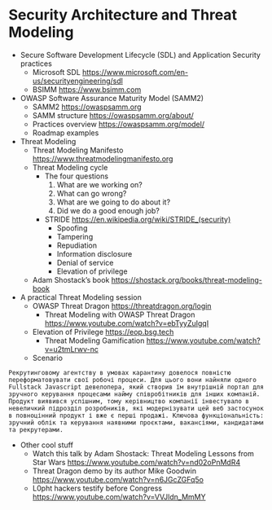 # Security Architecture and Threat Modeling

* Secure Software Development Lifecycle (SDL) and Application Security practices
    * Microsoft SDL https://www.microsoft.com/en-us/securityengineering/sdl 
    * BSIMM https://www.bsimm.com 
* OWASP Software Assurance Maturity Model (SAMM2)
    * SAMM2 https://owaspsamm.org 
    * SAMM structure https://owaspsamm.org/about/ 
    * Practices overview https://owaspsamm.org/model/ 
    * Roadmap examples
* Threat Modeling
    * Threat Modeling Manifesto https://www.threatmodelingmanifesto.org 
    * Threat Modeling cycle
        * The four questions 
            1. What are we working on?
            2. What can go wrong?
            3. What are we going to do about it?
            4. Did we do a good enough job?
        * STRIDE https://en.wikipedia.org/wiki/STRIDE_(security) 
            * Spoofing
            * Tampering
            * Repudiation
            * Information disclosure
            * Denial of service
            * Elevation of privilege
    * Adam Shostack’s book https://shostack.org/books/threat-modeling-book 
* A practical Threat Modeling session
    * OWASP Threat Dragon https://threatdragon.org/login 
        * Threat Modeling with OWASP Threat Dragon https://www.youtube.com/watch?v=ebTyyZuIgqI 
    * Elevation of Privilege https://eop.bsg.tech 
        * Threat Modeling Gamification https://www.youtube.com/watch?v=u2tmLrwv-nc 
    * Scenario
```
Рекрутинговому агентству в умовах карантину довелося повністю переформатовувати свої робочі процеси. Для цього вони найняли одного Fullstack Javascript девелопера, який створив їм внутрішній портал для зручного керування процесами найму співробітників для інших компаній. Продукт виявився успішним, тому керівництво компанії інвестувало в невеличкий підрозділ розробників, які модернізувати цей веб застосунок в повноцінний продукт і вже є перші продажі. Ключова функціональність: зручний облік та керування наявними проєктами, вакансіями, кандидатами та рекрутерами. 
```
* Other cool stuff
    * Watch this talk by Adam Shostack: Threat Modeling Lessons from Star Wars https://www.youtube.com/watch?v=nd02oPnMdR4
    * Threat Dragon demo by its author Mike Goodwin https://www.youtube.com/watch?v=n6JGcZGFq5o
    * L0pht hackers testify before Congress https://www.youtube.com/watch?v=VVJldn_MmMY
